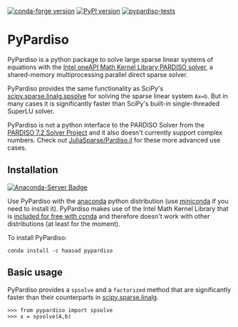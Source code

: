 [![conda-forge version](https://anaconda.org/conda-forge/pypardiso/badges/version.svg)](https://anaconda.org/conda-forge/pypardiso) [![PyPI version](https://badge.fury.io/py/pypardiso.svg)](https://pypi.org/project/pypardiso/) [![pypardiso-tests](https://github.com/haasad/PyPardisoProject/actions/workflows/tests.yaml/badge.svg?branch=master)](https://github.com/haasad/PyPardisoProject/actions/workflows/tests.yaml)

# PyPardiso

PyPardiso is a python package to solve large sparse linear systems of equations with the [Intel oneAPI Math Kernel Library PARDISO solver](https://www.intel.com/content/www/us/en/develop/documentation/onemkl-developer-reference-fortran/top/sparse-solver-routines/onemkl-pardiso-parallel-direct-sparse-solver-iface.html), a shared-memory multiprocessing parallel direct sparse solver.

PyPardiso provides the same functionality as SciPy's [scipy.sparse.linalg.spsolve](https://docs.scipy.org/doc/scipy/reference/generated/scipy.sparse.linalg.spsolve.html#scipy.sparse.linalg.spsolve) for solving the sparse linear system `Ax=b`. But in many cases it is significantly faster than SciPy's built-in single-threaded SuperLU solver.

PyPardiso is not a python interface to the PARDISO Solver from the [PARDISO 7.2 Solver Project](https://www.pardiso-project.org/) and it also doesn't currently support complex numbers. Check out [JuliaSparse/Pardiso.jl](https://github.com/JuliaSparse/Pardiso.jl/) for these more advanced use cases.

## Installation
[![Anaconda-Server Badge](https://anaconda.org/haasad/pypardiso/badges/installer/conda.svg)](https://conda.anaconda.org/haasad)

Use PyPardiso with the [anaconda](https://www.continuum.io/downloads) python distribution (use [miniconda](http://conda.pydata.org/miniconda.html) if you need to install it). PyPardiso makes use of the Intel Math Kernel Library that is [included for free with conda](https://www.continuum.io/blog/developer-blog/anaconda-25-release-now-mkl-optimizations) and therefore doesn't work with other distributions (at least for the moment).

To install PyPardiso:
```
conda install -c haasad pypardiso
```

## Basic usage
PyPardiso provides a `spsolve` and a `factorized` method that are significantly faster than their counterparts in [scipy.sparse.linalg](https://docs.scipy.org/doc/scipy-0.18.1/reference/sparse.linalg.html).
```
>>> from pypardiso import spsolve
>>> x = spsolve(A,b)
```
